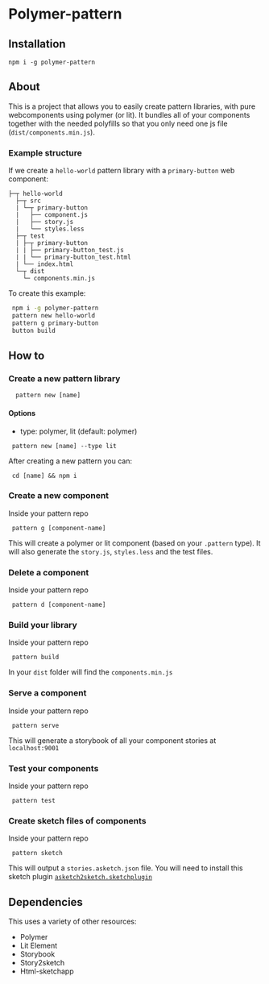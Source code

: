 # Polymer-pattern

## Installation

```
npm i -g polymer-pattern
```

## About

 This is a project that allows you to easily create pattern libraries, with pure webcomponents using polymer (or lit). It bundles
 all of your components together with the needed polyfills so that you only need one js file (`dist/components.min.js`).

### Example structure

If we create a `hello-world` pattern library with a `primary-button` web component:

```
├─┬ hello-world
  ├─┬ src
  | └─┬ primary-button
  |   ├── component.js
  |   ├── story.js
  |   └── styles.less
  ├─┬ test
  | ├─┬ primary-button
  | | ├── primary-button_test.js
  | | └── primary-button_test.html
  | └── index.html
  └─┬ dist
    └─ components.min.js
```

To create this example:

```sh
 npm i -g polymer-pattern
 pattern new hello-world
 pattern g primary-button
 button build
```

## How to

### Create a new pattern library

```
  pattern new [name]
```

#### Options

 - type: polymer, lit (default: polymer)

 ```
  pattern new [name] --type lit
 ```

 After creating a new pattern you can:

 ```
  cd [name] && npm i
 ```

### Create a new component

 Inside your pattern repo

 ```
  pattern g [component-name]
 ```

 This will create a polymer or lit component (based on your `.pattern` type).
 It will also generate the `story.js`, `styles.less` and the test files.

### Delete a component

Inside your pattern repo

 ```
  pattern d [component-name]
 ```

### Build your library

Inside your pattern repo

```
 pattern build
```

In your `dist` folder will find the `components.min.js`

### Serve a component

 Inside your pattern repo

 ```
  pattern serve
 ```

 This will generate a storybook of all your component stories at `localhost:9001`

### Test your components

 Inside your pattern repo

 ```
  pattern test
 ```

### Create sketch files of components

Inside your pattern repo

```
 pattern sketch
```

This will output a `stories.asketch.json` file. You will need to install this sketch plugin [`asketch2sketch.sketchplugin`](https://github.com/brainly/html-sketchapp/releases/download/v3.3.1/asketch2sketch-3-3-1.sketchplugin.zip)

## Dependencies

 This uses a variety of other resources:

 - Polymer
 - Lit Element
 - Storybook
 - Story2sketch
 - Html-sketchapp
